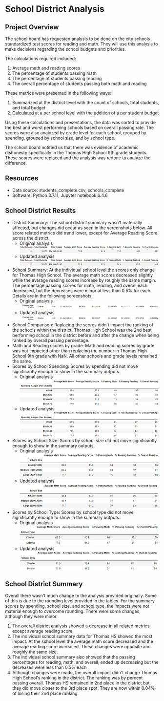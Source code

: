 # School District Analysis

## Project Overview
The school board has requested analysis to be done on the city schools standardized test scores for reading and math. They will use this analysis to make decisions regarding the school budgets and priorities.

The calculations required included:
1. Average math and reading scores
2. The percentage of students passing math
3. The percentage of students passing reading
4. The overall percentage of students passing both math and reading

These metrics were presented in the following ways:
1. Summarized at the district level with the count of schools, total students, and total budget
2. Calculated at a per school level with the addition of a per student budget

Using these calculations and presentations, the data was sorted to provide the best and worst performing schools based on overall passing rate.  The scores were also analyzed by grade level for each school, grouped by spending, grouped by school size, and by school type.

The school board notified us that there was evidence of academic dishonesty specifically in the Thomas High School 9th grade students.  These scores were replaced and the analysis was redone to analyze the difference.

## Resources
- Data source: students_complete.csv, schools_complete
- Software: Python 3.7.11, Jupyter notebook 6.4.6

## School District Results
- District Summary: The school district summary wasn't materially affected, but changes did occur as seen in the screenshots below. All score related metrics did trend lower, except for Average Reading Score, across the district.
    - Original analysis ![Original](/Resources/district_summary_original.png)
    - Updated analysis ![Updated](/Resources/district_summary_new.png)
- School Summary: At the individual school level the scores only change for Thomas High School.  The average math scores decreased slightly while the average reading scores increase by roughly the same margin.  The percentage passing scores for math, reading, and overall each decreased, but the decreases were minor at less than 0.5% for each.  Details are in the following screenshots.
    - Original analysis ![Original](/Resources/thomas_summary_original.png)
    - Updated analysis ![Updated](/Resources/thomas_summary_new.png) 
- School Comparison:  Replacing the scores didn't impact the ranking of the schools within the district.  Thomas High School was the 2nd best performing school in the district before and after the change when being ranked by overall passing percentage.
- Math and Reading scores by grade: Math and reading scores by grade was not impacted other than replacing the number in Thomas High School 9th grade with NaN.  All other schools and grade levels remained the same.
- Scores by School Spending: Scores by spending did not move significantly enough to show in the summary outputs.
    - Original analysis ![Original](/Resources/spending_original.png)
    - Updated analysis ![Updated](/Resources/spending_new.png) 
- Scores by School Size: Scores by school size did not move significantly enough to show in the summary outputs.
    - Original analysis ![Original](/Resources/size_original.png)
    - Updated analysis ![Updated](/Resources/size_new.png) 
- Scores by School Type: Scores by school type did not move significantly enough to show in the summary outputs.
    - Original analysis ![Original](/Resources/type_original.png)
    - Updated analysis ![Updated](/Resources/type_new.png) 

## School District Summary
Overall there wasn't much change to the analysis provided originally.  Some of this is due to the rounding level provided in the tables.  For the summary scores by spending, school size, and school type, the impacts were not material enough to overcome rounding.  There were some changes, although they were minor.
1. The overall district analysis showed a decrease in all related metrics except average reading score.
2. The individual school summary data for Thomas HS showed the most impact.  At the school level the average math score decreased and the average reading score increased.  These changes were opposite and roughly the same size.
3. The individual school summary also showed that the passing percentages for reading, math, and overall, ended up decreasing but the decreases were less than 0.5% each
4. Although changes were made, the overall impact didn't change Thomas High School's ranking in the district.  The ranking was by percent passing overall.  Thomas HS remained in 2nd place in the district but they did move closer to the 3rd place spot.  They are now within 0.04% of losing their 2nd place ranking.